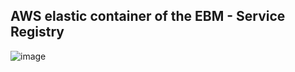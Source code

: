 ## AWS elastic container of the EBM - Service Registry
![image](https://github.com/siddarth-ambannavar/EBM_Service_Registry/assets/165987132/633cb3c9-b4f4-476b-8186-0497e4bda02c)
